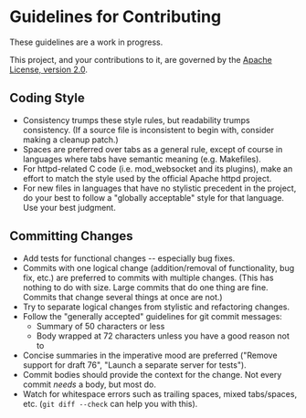# Guidelines for Contributing

These guidelines are a work in progress.

This project, and your contributions to it, are governed by the [Apache License,
version 2.0](http://www.apache.org/licenses/LICENSE-2.0).

## Coding Style

* Consistency trumps these style rules, but readability trumps consistency. (If
  a source file is inconsistent to begin with, consider making a cleanup patch.)
* Spaces are preferred over tabs as a general rule, except of course in
  languages where tabs have semantic meaning (e.g. Makefiles).
* For httpd-related C code (i.e. mod_websocket and its plugins), make an effort
  to match the style used by the official Apache httpd project.
* For new files in languages that have no stylistic precedent in the project, do
  your best to follow a "globally acceptable" style for that language. Use your
  best judgment.

## Committing Changes

* Add tests for functional changes -- especially bug fixes.
* Commits with one logical change (addition/removal of functionality, bug
  fix, etc.) are preferred to commits with multiple changes. (This has nothing
  to do with size. Large commits that do one thing are fine. Commits that change
  several things at once are not.)
* Try to separate logical changes from stylistic and refactoring changes.
* Follow the "generally accepted" guidelines for git commit messages:
  * Summary of 50 characters or less
  * Body wrapped at 72 characters unless you have a good reason not to
* Concise summaries in the imperative mood are preferred ("Remove support for
  draft 76", "Launch a separate server for tests").
* Commit bodies should provide the context for the change. Not every commit
  _needs_ a body, but most do.
* Watch for whitespace errors such as trailing spaces, mixed tabs/spaces, etc.
  (`git diff --check` can help you with this).
